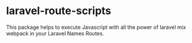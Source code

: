 # laravel-route-scripts
This package helps to execute Javascript with all the power of laravel mix webpack in your Laravel Names Routes.
